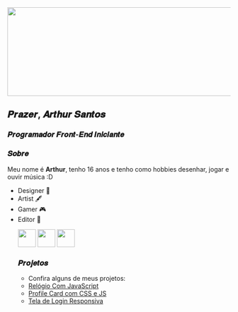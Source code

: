 <img src="https://uploads.spiritfanfiction.com/historias/capitulos/202206/the-boy-from-the-bridge-24021274-020720221220.gif" width="1000" height="200"/>

<h2>𝑷𝒓𝒂𝒛𝒆𝒓, 𝑨𝒓𝒕𝒉𝒖𝒓 𝑺𝒂𝒏𝒕𝒐𝒔</h2>
<h3>𝑷𝒓𝒐𝒈𝒓𝒂𝒎𝒂𝒅𝒐𝒓 𝑭𝒓𝒐𝒏𝒕-𝑬𝒏𝒅 𝑰𝒏𝒊𝒄𝒊𝒂𝒏𝒕𝒆</h3>

<h3>𝑺𝒐𝒃𝒓𝒆</h3>
<p> Meu nome é <b>Arthur</b>, tenho 16 anos e tenho como hobbies desenhar, jogar e ouvir música :D</p>

<ul>
  <li> Designer 🎨
  <li> Artist 🖋
  <li> Gamer 🎮
  <li> Editor 🎥
<p>
  <img src="https://cdn.jsdelivr.net/gh/devicons/devicon/icons/html5/html5-original.svg" width="40" height="40" />
  <img src="https://cdn.jsdelivr.net/gh/devicons/devicon/icons/css3/css3-original.svg" width="40" height="40" />
  <img src="https://cdn.jsdelivr.net/gh/devicons/devicon/icons/javascript/javascript-plain.svg" width="40" height="40" />
</p>

<h3>𝑷𝒓𝒐𝒋𝒆𝒕𝒐𝒔</h3>
<ul>
  <li> Confira alguns de meus projetos:
  <li> <a href="" target="_blank" color="darkblue">Relógio Com JavaScript</a>
  <li> <a href="" target="_blank"> Profile Card com CSS e JS</a>
  <li> <a href="" target="_blank">Tela de Login Responsiva</a>
